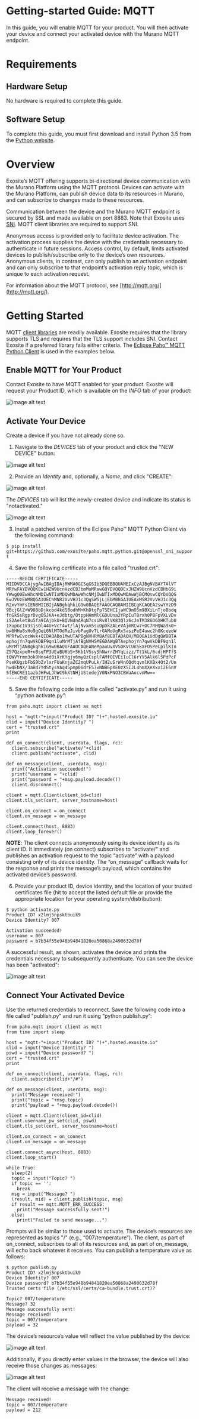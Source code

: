 # Getting-started Guide: MQTT

In this guide, you will enable MQTT for your product. You will then activate your device and connect your activated device with the Murano MQTT endpoint.

# Requirements 

## Hardware Setup

No hardware is required to complete this guide.

## Software Setup

To complete this guide, you must first download and install Python 3.5 from the [Python website](https://www.python.org/).

# Overview

Exosite’s MQTT offering supports bi-directional device communication with the Murano Platform using the MQTT protocol. Devices can activate with the Murano Platform, can publish device data to its resources in Murano, and can subscribe to changes made to these resources.

Communication between the device and the Murano MQTT endpoint is secured by SSL and made available on port 8883. Note that Exosite uses [SNI](https://en.wikipedia.org/wiki/Server_Name_Indication). MQTT client libraries are required to support SNI.

Anonymous access is provided only to facilitate device activation. The activation process supplies the device with the credentials necessary to authenticate in future sessions. Access control, by default, limits activated devices to publish/subscribe only to the device’s own resources. Anonymous clients, in contrast, can only publish to an activation endpoint and can only subscribe to that endpoint’s activation reply topic, which is unique to each activation request.

For information about the MQTT protocol, see [http://mqtt.org/](http://mqtt.org/).

# Getting Started

MQTT [client libraries](https://github.com/mqtt/mqtt.github.io/wiki/libraries) are readily available. Exosite requires that the library supports TLS and requires that the TLS support includes SNI. Contact Exosite if a preferred library fails either criteria. The [Eclipse Paho™ MQTT Python Client](https://github.com/eclipse/paho.mqtt.python) is used in the examples below.

## Enable MQTT for Your Product

Contact Exosite to have MQTT enabled for your product. Exosite will request your Product ID, which is available on the *INFO* tab of your product:

![image alt text](mqtt_0.png)

## Activate Your Device

Create a device if you have not already done so. 

1. Navigate to the *DEVICES* tab of your product and click the "NEW DEVICE" button:

 ![image alt text](mqtt_1.png)

2. Provide an *Identity* and, optionally, a *Name*, and click "CREATE":

 ![image alt text](mqtt_2.png)

  The *DEVICES* tab will list the newly-created device and indicate its status is "notactivated."

 ![image alt text](mqtt_3.png)

3. Install a patched version of the Eclipse Paho™ MQTT Python Client via the following command:

  `$ pip install git+https://github.com/exosite/paho.mqtt.python.git@openssl_sni_support`

4. Save the following certificate into a file called "trusted.crt":
  ```
  -----BEGIN CERTIFICATE-----
  MIIDVDCCAjygAwIBAgIDAjRWMA0GCSqGSIb3DQEBBQUAMEIxCzAJBgNVBAYTAlVT
  MRYwFAYDVQQKEw1HZW9UcnVzdCBJbmMuMRswGQYDVQQDExJHZW9UcnVzdCBHbG9i
  YWwgQ0EwHhcNMDIwNTIxMDQwMDAwWhcNMjIwNTIxMDQwMDAwWjBCMQswCQYDVQQG
  EwJVUzEWMBQGA1UEChMNR2VvVHJ1c3QgSW5jLjEbMBkGA1UEAxMSR2VvVHJ1c3Qg
  R2xvYmFsIENBMIIBIjANBgkqhkiG9w0BAQEFAAOCAQ8AMIIBCgKCAQEA2swYYzD9
  9BcjGlZ+W988bDjkcbd4kdS8odhM+KhDtgPpTSEHCIjaWC9mOSm9BXiLnTjoBbdq
  fnGk5sRgprDvgOSJKA+eJdbtg/OtppHHmMlCGDUUna2YRpIuT8rxh0PBFpVXLVDv
  iS2Aelet8u5fa9IAjbkU+BQVNdnARqN7csiRv8lVK83Qlz6cJmTM386DGXHKTubU
  1XupGc1V3sjs0l44U+VcT4wt/lAjNvxm5suOpDkZALeVAjmRCw7+OC7RHQWa9k0+
  bw8HHa8sHo9gOeL6NlMTOdReJivbPagUvTLrGAMoUgRx5aszPeE4uwc2hGKceeoW
  MPRfwCvocWvk+QIDAQABo1MwUTAPBgNVHRMBAf8EBTADAQH/MB0GA1UdDgQWBBTA
  ephojYn7qwVkDBF9qn1luMrMTjAfBgNVHSMEGDAWgBTAephojYn7qwVkDBF9qn1l
  uMrMTjANBgkqhkiG9w0BAQUFAAOCAQEANeMpauUvXVSOKVCUn5kaFOSPeCpilKIn
  Z57QzxpeR+nBsqTP3UEaBU6bS+5Kb1VSsyShNwrrZHYqLizz/Tt1kL/6cdjHPTfS
  tQWVYrmm3ok9Nns4d0iXrKYgjy6myQzCsplFAMfOEVEiIuCl6rYVSAlk6l5PdPcF
  PseKUgzbFbS9bZvlxrFUaKnjaZC2mqUPuLk/IH2uSrW4nOQdtqvmlKXBx4Ot2/Un
  hw4EbNX/3aBd7YdStysVAq45pmp06drE57xNNB6pXE0zX5IJL4hmXXeXxx12E6nV
  5fEWCRE11azbJHFwLJhWC9kXtNHjUStedejV0NxPNO3CBWaAocvmMw==
  -----END CERTIFICATE-----
```
5. Save the following code into a file called "activate.py" and run it using “python activate.py”:
  ```
  from paho.mqtt import client as mqtt

  host = "mqtt-"+input("Product ID? ")+".hosted.exosite.io"
  clid = input("Device Identity? ")
  cert = "trusted.crt"
  print

  def on_connect(client, userdata, flags, rc):
    client.subscribe("activate/"+clid)
    client.publish("activate", clid)

  def on_message(client, userdata, msg):
    print("Activation succeeded!")
    print("username = "+clid)
    print("password = "+msg.payload.decode())
    client.disconnect()

  client = mqtt.Client(client_id=clid)
  client.tls_set(cert, server_hostname=host)

  client.on_connect = on_connect
  client.on_message = on_message

  client.connect(host, 8883)
  client.loop_forever()
  ```
**NOTE**: The client connects anonymously using its device identity as its client ID. It immediately (on connect) subscribes to "activate/<device identity>" and publishes an activation request to the topic “activate” with a payload consisting only of its device identity. The “on_message” callback waits for the response and prints the message’s payload, which contains the activated device’s password.

6. Provide your product ID, device identity, and the location of your trusted certificates file (hit <Enter> to accept the listed default file or provide the appropriate location for your operating system/distribution):
  ```
  $ python activate.py
  Product ID? x2lmj5npsktbuik9
  Device Identity? 007

  Activation succeeded!
  username = 007
  password = b7b34f55e948b94841820ea50868a2490632d78f
  ```
A successful result, as shown, activates the device and prints the credentials necessary to subsequently authenticate. You can see the device has been "activated":

![image alt text](mqtt_4.png)

## Connect Your Activated Device

Use the returned credentials to reconnect. Save the following code into a file called "publish.py" and run it using “python publish.py”:
```
from paho.mqtt import client as mqtt
from time import sleep

host = "mqtt-"+input("Product ID? ")+".hosted.exosite.io"
clid = input("Device Identity? ")
pswd = input("Device password? ")
cert = "trusted.crt"
print

def on_connect(client, userdata, flags, rc):
  client.subscribe(clid+"/#")

def on_message(client, userdata, msg):
  print("Message received!")
  print("topic = "+msg.topic)
  print("payload = "+msg.payload.decode())

client = mqtt.Client(client_id=clid)
client.username_pw_set(clid, pswd)
client.tls_set(cert, server_hostname=host)

client.on_connect = on_connect
client.on_message = on_message

client.connect_async(host, 8883)
client.loop_start()

while True:
  sleep(2)
  topic = input("Topic? ")
  if topic == '':
    break
  msg = input("Message? ")
  (result, mid) = client.publish(topic, msg)
  if result == mqtt.MQTT_ERR_SUCCESS:
    print("Message successfully sent!")
  else:
    print("Failed to send message...")
```
Prompts will be similar to those used to activate. The device’s resources are represented as topics "<device ID>/<resource>" (e.g., “007/temperature”). The client, as part of on_connect, subscribes to all of its resources and, as part of on_message, will echo back whatever it receives. You can publish a temperature value as follows:
```
$ python publish.py
Product ID? x2lmj5npsktbuik9
Device Identity? 007
Device password? b7b34f55e948b94841820ea50868a2490632d78f
Trusted certs file (/etc/ssl/certs/ca-bundle.trust.crt)? 

Topic? 007/temperature
Message? 32
Message successfully sent!
Message received!
topic = 007/temperature
payload = 32
```
The device’s resource’s value will reflect the value published by the device:

![image alt text](mqtt_5.png)

Additionally, if you directly enter values in the browser, the device will also receive those changes as messages:

![image alt text](mqtt_6.png)

The client will receive a message with the change:
```
Message received!
topic = 007/temperature
payload = 212
```
